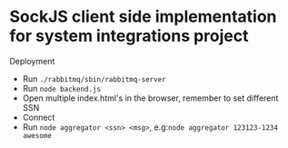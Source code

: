 SockJS client side implementation for system integrations project
===

Deployment
 - Run `./rabbitmq/sbin/rabbitmq-server`
 - Run `node backend.js`
 - Open multiple index.html's in the browser, remember to set different SSN
 - Connect
 - Run `node aggregator <ssn> <msg>`, e.g:`node aggregator 123123-1234 awesome`